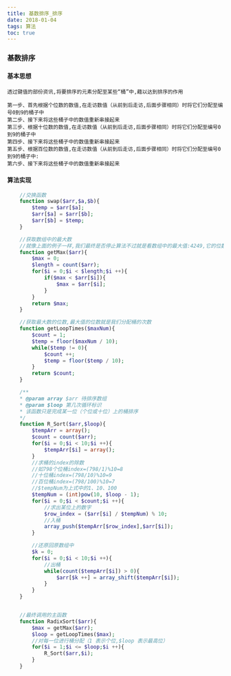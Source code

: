 ```yaml
---
title: 基数排序_排序
date: 2018-01-04
tags: 算法
toc: true
---
```


### 基数排序
#### 基本思想
    透过键值的部份资讯,将要排序的元素分配至某些“桶”中,藉以达到排序的作用

    第一步、首先根据个位数的数值,在走访数值（从前到后走访,后面步骤相同）时将它们分配至编号0到9的桶子中
    第二步、接下来将这些桶子中的数值重新串接起来
    第三步、根据十位数的数值,在走访数值（从前到后走访,后面步骤相同）时将它们分配至编号0到9的桶子中
    第四步、接下来将这些桶子中的数值重新串接起来
    第五步、根据百位数的数值,在走访数值（从前到后走访,后面步骤相同）时将它们分配至编号0到9的桶子中:
    第六步、接下来将这些桶子中的数值重新串接起来

<!-- more -->

#### 算法实现
```php
    //交换函数
    function swap($arr,$a,$b){
        $temp = $arr[$a];
        $arr[$a] = $arr[$b];
        $arr[$b] = $temp;
    }

    //获取数组中的最大数
    //就像上面的例子一样,我们最终是否停止算法不过就是看数组中的最大值:4249,它的位数就是循环的次数
    function getMax($arr){
        $max = 0;
        $length = count($arr);
        for($i = 0;$i < $length;$i ++){
            if($max < $arr[$i]){
                $max = $arr[$i];
            }
        }
        return $max;
    }

    //获取最大数的位数,最大值的位数就是我们分配桶的次数
    function getLoopTimes($maxNum){
        $count = 1;
        $temp = floor($maxNum / 10);
        while($temp != 0){
            $count ++;
            $temp = floor($temp / 10);
        }
        return $count;
    }

    /**
    * @param array $arr 待排序数组
    * @param $loop 第几次循环标识
    * 该函数只是完成某一位（个位或十位）上的桶排序
    */
    function R_Sort($arr,$loop){
        $tempArr = array();
        $count = count($arr);
        for($i = 0;$i < 10;$i ++){
            $tempArr[$i] = array();
        }
        //求桶的index的除数
        //如798个位桶index=(798/1)%10=8
        //十位桶index=(798/10)%10=9
        //百位桶index=(798/100)%10=7
        //$tempNum为上式中的1、10、100
        $tempNum = (int)pow(10, $loop - 1);
        for($i = 0;$i < $count;$i ++){
            //求出某位上的数字
            $row_index = ($arr[$i] / $tempNum) % 10;
            //入桶
            array_push($tempArr[$row_index],$arr[$i]);
        }

        //还原回原数组中
        $k = 0;
        for($i = 0;$i < 10;$i ++){
            //出桶
            while(count($tempArr[$i]) > 0){
                $arr[$k ++] = array_shift($tempArr[$i]);
            }
        }
    }


    //最终调用的主函数
    function RadixSort($arr){
        $max = getMax($arr);
        $loop = getLoopTimes($max);
        //对每一位进行桶分配（1 表示个位,$loop 表示最高位）
        for($i = 1;$i <= $loop;$i ++){
            R_Sort($arr,$i);
        }
    }
```